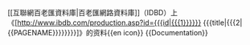 [[互聯網百老匯資料庫|百老匯網路資料庫]]（IDBD）上《[http://www.ibdb.com/production.asp?id={{{id|{{{1}}}}}} {{{title|{{{2|{{PAGENAME}}}}}}}}]》的资料{{en icon}}<noinclude>
{{Documentation}}
</noinclude>